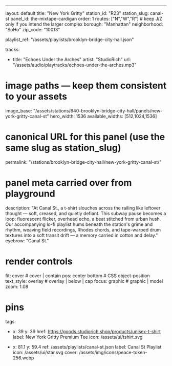 ---

layout: default
title: "New York Gritty"
station_id: "R23"
station_slug: canal-st
panel_id: the-mixtape-cardigan
order: 1
routes: ["N","W","R"] # keep J/Z only if you intend the larger complex
borough: "Manhattan"
neighborhood: "SoHo"
zip_code: "10013"

playlist_ref: "/assets/playlists/brooklyn-bridge-city-hall.json"

tracks:

- title: "Echoes Under the Arches"
  artist: "StudioRich"
  url: "/assets/audio/playtracks/echoes-under-the-arches.mp3"

# image paths — keep them consistent to your assets

image_base: "/assets/stations/640-brooklyn-bridge-city-hall/panels/new-york-gritty-canal-st"
hero_width: 1536
available_widths: [512,1024,1536]

# canonical URL for this panel (use the same slug as station_slug)

permalink: "/stations/brooklyn-bridge-city-hall/new-york-gritty-canal-st/"

# panel meta carried over from playground

description: "At Canal St., a t-shirt slouches across the railing like leftover thought — soft, creased, and quietly defiant. This subway pause becomes a loop: fluorescent flicker, overhead echo, a beat stitched from urban hush. Our accompanying lo-fi playlist hums beneath the station's grime and rhythm, weaving field recordings, Rhodes chords, and tape-warped drum textures into a soft transit drift — a memory carried in cotton and delay."
eyebrow: "Canal St."

# render controls

fit: cover # cover | contain
pos: center bottom # CSS object-position
text_style: overlay # overlay | below | cap
focus: graphic # graphic | model
zoom: 1.08

# pins

tags:

- x: 39
  y: 39
  href: https://goods.studiorich.shop/products/unisex-t-shirt
  label: New York Gritty Premium Tee
  icon: /assets/ui/tshirt.svg

- x: 81.1
  y: 59.4
  ref: /assets/playlists/canal-st.json
  label: Canal St Playlist
  icon: /assets/ui/star.svg
  cover: /assets/img/icons/peace-token-256.webp
